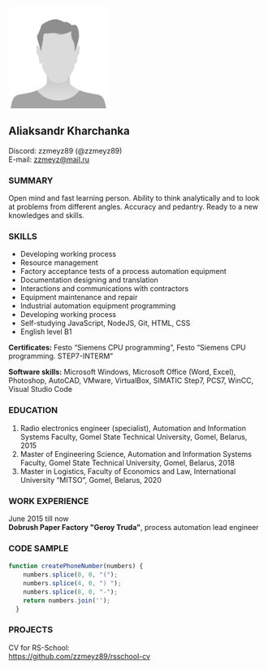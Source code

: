 <img src="ProfilePhotoPlaceholder.PNG" alt="Applicant photo" height="200">

## Aliaksandr Kharchanka

Discord: zzmeyz89 (@zzmeyz89)  
E-mail: <zzmeyz@mail.ru>

### **SUMMARY**

Open mind and fast learning person.  Ability to think analytically and to look at problems from different angles. Accuracy and pedantry. Ready to a new knowledges and skills. 

### **SKILLS**

- Developing working process 
- Resource management
- Factory acceptance tests of a process automation equipment
- Documentation designing and translation
- Interactions and communications with contractors
- Equipment maintenance and repair
- Industrial automation equipment programming
- Developing working process
- Self-studying JavaScript, NodeJS, Git, HTML, CSS
- English level B1

**Certificates:** Festo “Siemens CPU programming”, Festo “Siemens CPU programming. STEP7-INTERM”

**Software skills:** Microsoft Windows, Microsoft Office (Word, Excel), Photoshop, AutoCAD, VMware, VirtualBox, SIMATIC Step7, PCS7, WinCC, Visual Studio Code

### **EDUCATION**

1.	Radio electronics engineer (specialist), Automation and Information Systems Faculty, Gomel State Technical University, Gomel, Belarus, 2015
2.	Master of Engineering Science, Automation and Information Systems Faculty, Gomel State Technical University, Gomel, Belarus, 2018
3.	Master in Logistics, Faculty of Economics and Law, International University “MITSO”, Gomel, Belarus, 2020

### **WORK EXPERIENCE**

June 2015 till now  
**Dobrush Paper Factory "Geroy Truda"**, process automation lead engineer

### **CODE SAMPLE**

```js
function createPhoneNumber(numbers) {
    numbers.splice(0, 0, "(");
    numbers.splice(4, 0, ") ");
    numbers.splice(8, 0, "-");
    return numbers.join('');
  }
  ```

### **PROJECTS**

CV for RS-School:  
<https://github.com/zzmeyz89/rsschool-cv>

